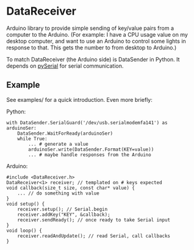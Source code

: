 DataReceiver
============

Arduino library to provide simple sending of key/value pairs from a computer to the Arduino. (For example: I have a CPU usage value on my desktop computer, and want to use an Arduino to control some lights in response to that. This gets the number to from desktop to Arduino.)

To match DataReceiver (the Arduino side) is DataSender in Python. It depends on [pySerial](http://pyserial.sourceforge.net/) for serial communication.

Example
-------

See examples/ for a quick introduction. Even more briefly:

Python:

	with DataSender.SerialGuard('/dev/usb.serialmodemfa141') as arduinoSer:
		DataSender.WaitForReady(arduinoSer)
		while True:
			... # generate a value
			arduinoSer.write(DataSender.Format(KEY=value))
			... # maybe handle responses from the Arduino

Arduino:

	#include <DataReceiver.h>
	DataReceiver<1> receiver; // templated on # keys expected
	void callback(size_t size, const char* value) {
		... // do something with value
	}
	void setup() {
		receiver.setup(); // Serial.begin
		receiver.addKey("KEY", &callback);
		receiver.sendReady(); // once ready to take Serial input
	}
	void loop() {
		receiver.readAndUpdate(); // read Serial, call callbacks
	}

